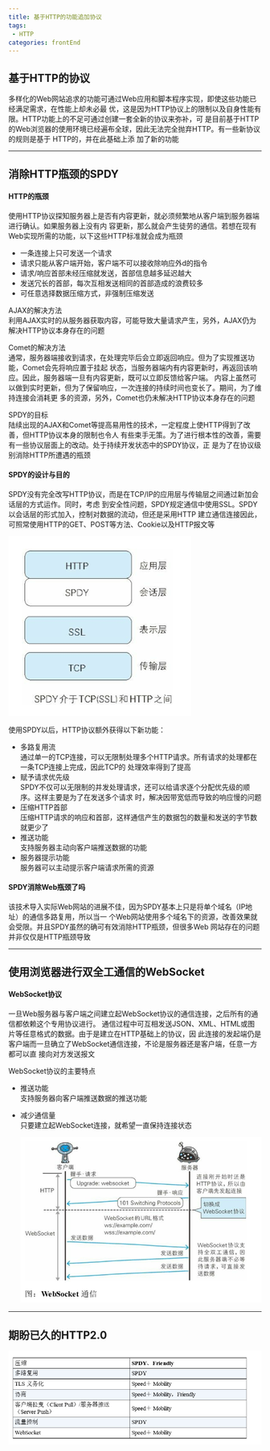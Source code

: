 ```yaml
---
title: 基于HTTP的功能追加协议
tags: 
 - HTTP
categories: frontEnd
---
```


## 基于HTTP的协议
多样化的Web网站追求的功能可通过Web应用和脚本程序实现，即使这些功能已经满足需求，在性能上却未必最
优，这是因为HTTP协议上的限制以及自身性能有限。HTTP功能上的不足可通过创建一套全新的协议来弥补，可
是目前基于HTTP的Web浏览器的使用环境已经遍布全球，因此无法完全抛弃HTTP。有一些新协议的规则是基于
HTTP的，并在此基础上添 加了新的功能

---

 ## 消除HTTP瓶颈的SPDY
  #### HTTP的瓶颈
使用HTTP协议探知服务器上是否有内容更新，就必须频繁地从客户端到服务器端进行确认。如果服务器上没有内
容更新，那么就会产生徒劳的通信。若想在现有Web实现所需的功能，以下这些HTTP标准就会成为瓶颈
* 一条连接上只可发送一个请求
* 请求只能从客户端开始，客户端不可以接收除响应外d的指令
* 请求/响应首部未经压缩就发送，首部信息越多延迟越大
* 发送冗长的首部，每次互相发送相同的首部造成的浪费较多
* 可任意选择数据压缩方式，非强制压缩发送
    
AJAX的解决方法  
利用AJAX实时的从服务器获取内容，可能导致大量请求产生，另外，AJAX仍为解决HTTP协议本身存在的问题
    
Comet的解决方法  
通常，服务器端接收到请求，在处理完毕后会立即返回响应。但为了实现推送功能，Comet会先将响应置于挂起
状态，当服务器端内有内容更新时，再返回该响应。因此，服务器端一旦有内容更新，既可以立即反馈给客户端。
内容上虽然可以做到实时更新，但为了保留响应，一次连接的持续时间也变长了。期间，为了维持连接会消耗更
多的资源，另外，Comet也仍未解决HTTP协议本身存在的问题
    
SPDY的目标  
陆续出现的AJAX和Comet等提高易用性的技术，一定程度上使HTTP得到了改善，但HTTP协议本身的限制也令人
有些束手无策。为了进行根本性的改善，需要有一些协议层面上的改动。处于持续开发状态中的SPDY协议，正
是为了在协议级别消除HTTP所遭遇的瓶颈
    
  #### SPDY的设计与目的
SPDY没有完全改写HTTP协议，而是在TCP/IP的应用层与传输层之间通过新加会话层的方式运作。同时，考虑
到安全性问题，SPDY规定通信中使用SSL。SPDY以会话层的形式加入，控制对数据的流动，但还是采用HTTP
建立通信连接因此，可照常使用HTTP的GET、POST等方法、Cookie以及HTTP报文等
    
   ![](../../.vuepress/public/img/0a37c364.png)
   
使用SPDY以后，HTTP协议额外获得以下新功能：
* 多路复用流  
通过单一的TCP连接，可以无限制处理多个HTTP请求。所有请求的处理都在一条TCP连接上完成，因此TCP的
处理效率得到了提高
* 赋予请求优先级  
SPDY不仅可以无限制的并发处理请求，还可以给请求逐个分配优先级的顺序。这样主要是为了在发送多个请求
时，解决因带宽低而导致的响应慢的问题
* 压缩HTTP首部  
压缩HTTP请求的响应和首部，这样通信产生的数据包的数量和发送的字节数就更少了
* 推送功能  
支持服务器主动向客户端推送数据的功能
* 服务器提示功能  
服务器可以主动提示客户端请求所需的资源
     
#### SPDY消除Web瓶颈了吗
该技术导入实际Web网站的进展不佳，因为SPDY基本上只是将单个域名（IP地址）的通信多路复用，所以当一
个Web网站使用多个域名下的资源，改善效果就会受限。并且SPDY虽然的确可有效消除HTTP瓶颈，但很多Web
网站存在的问题并非仅仅是HTTP瓶颈导致

---

## 使用浏览器进行双全工通信的WebSocket
#### WebSocket协议
一旦Web服务器与客户端之间建立起WebSocket协议的通信连接，之后所有的通信都依赖这个专用协议进行。
通信过程中可互相发送JSON、XML、HTML或图片等任意格式的数据。由于是建立在HTTP基础上的协议，因
此连接的发起端仍是客户端而一旦确立了WebSocket通信连接，不论是服务器还是客户端，任意一方都可以直
接向对方发送报文
    
WebSocket协议的主要特点
* 推送功能  
支持服务器向客户端推送数据的推送功能
* 减少通信量  
只要建立起WebSocket连接，就希望一直保持连接状态
     
   ![](../../.vuepress/public/img/ceb94e7a.png)

---

 ## 期盼已久的HTTP2.0
  ![](../../.vuepress/public/img/672108c6.png)
